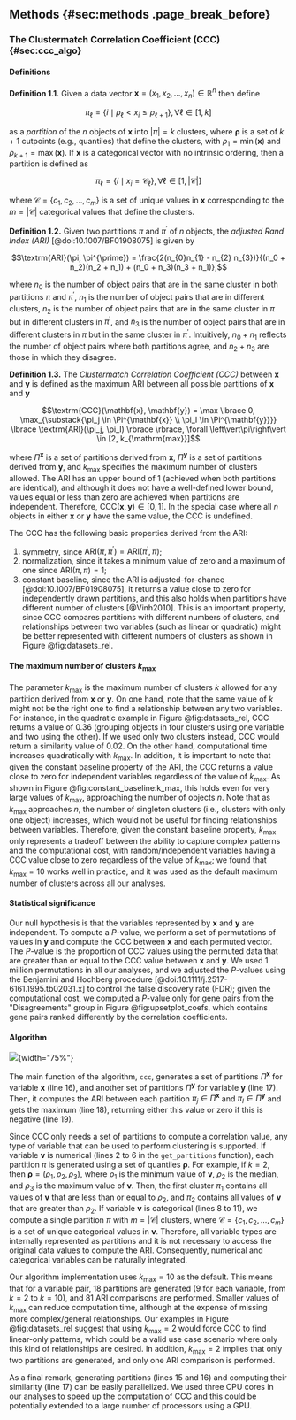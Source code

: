 ## Methods {#sec:methods .page_break_before}

### The Clustermatch Correlation Coefficient (CCC) {#sec:ccc_algo}

#### Definitions

**Definition 1.1.** Given a data vector $\mathbf{x}=(x_{1},x_{2},\dots,x_{n}) \in \mathbb{R}^n$ then define

$$\pi_{\ell} = \{i \mid \rho_\ell < x_{i} \leq \rho_{\ell+1}\}, \forall \ell \in \left[1,k\right]$$

as a *partition* of the $n$ objects of $\mathbf{x}$ into $\left\vert\pi\right\vert=k$ clusters, where $\boldsymbol{\rho}$ is a set of $k+1$ cutpoints (e.g., quantiles) that define the clusters, with $\rho_{1} = \min(\mathbf{x})$ and $\rho_{k+1} = \max(\mathbf{x})$.
If $\mathbf{x}$ is a categorical vector with no intrinsic ordering, then a partition is defined as

$$\pi_{\ell} = \{i \mid x_{i} = \mathcal{C}_{\ell}\}, \forall \ell \in \left[1,\lvert\mathcal{C}\rvert\right]$$

where $\mathcal{C} = \{c_1, c_2,\dots,c_m\}$ is a set of unique values in $\mathbf{x}$ corresponding to the $m = \lvert\mathcal{C}\rvert$ categorical values that define the clusters.

**Definition 1.2.** Given two partitions $\pi$ and $\pi^{\prime}$ of $n$ objects, the *adjusted Rand Index (ARI)* [@doi:10.1007/BF01908075] is given by

$$\textrm{ARI}(\pi, \pi^{\prime}) = \frac{2(n_{0}n_{1} - n_{2} n_{3})}{(n_0 + n_2)(n_2 + n_1) + (n_0 + n_3)(n_3 + n_1)},$$

where $n_{0}$ is the number of object pairs that are in the same cluster in both partitions $\pi$ and $\pi^{\prime}$,
$n_{1}$ is the number of object pairs that are in different clusters,
$n_{2}$ is the number of object pairs that are in the same cluster in $\pi$ but in different clusters in $\pi^{\prime}$,
and $n_{3}$ is the number of object pairs that are in different clusters in $\pi$ but in the same cluster in $\pi^{\prime}$.
Intuitively, $n_0 + n_1$ reflects the number of object pairs where both partitions agree, and $n_2 + n_3$ are those in which they disagree.

**Definition 1.3.** The *Clustermatch Correlation Coefficient (CCC)* between $\mathbf{x}$ and $\mathbf{y}$ is defined as the maximum ARI between all possible partitions of $\mathbf{x}$ and $\mathbf{y}$

$$\textrm{CCC}(\mathbf{x}, \mathbf{y}) = \max \lbrace 0, \max_{\substack{\pi_j \in \Pi^{\mathbf{x}} \\ \pi_l \in \Pi^{\mathbf{y}}}} \lbrace \textrm{ARI}(\pi_j, \pi_l) \rbrace \rbrace, \forall \left\vert\pi\right\vert \in [2, k_{\mathrm{max}}]$$

where $\Pi^{\mathbf{x}}$ is a set of partitions derived from $\mathbf{x}$, $\Pi^{\mathbf{y}}$ is a set of partitions derived from $\mathbf{y}$, and $k_{\mathrm{max}}$ specifies the maximum number of clusters allowed.
The ARI has an upper bound of 1 (achieved when both partitions are identical), and although it does not have a well-defined lower bound, values equal or less than zero are achieved when partitions are independent.
Therefore, $\textrm{CCC}(\mathbf{x}, \mathbf{y}) \in \left[0,1\right]$.
In the special case where all $n$ objects in either $\mathbf{x}$ or $\mathbf{y}$ have the same value, the CCC is undefined.


The CCC has the following basic properties derived from the ARI:
1) symmetry, since $\mathrm{ARI}(\pi, \pi^{\prime}) = \mathrm{ARI}(\pi^{\prime}, \pi)$;
2) normalization, since it takes a minimum value of zero and a maximum of one since $\mathrm{ARI}(\pi, \pi) = 1$;
3) constant baseline, since the ARI is adjusted-for-chance [@doi:10.1007/BF01908075], it returns a value close to zero for independently drawn partitions, and this also holds when partitions have different number of clusters [@Vinh2010].
This is an important property, since CCC compares partitions with different numbers of clusters, and relationships between two variables (such as linear or quadratic) might be better represented with different numbers of clusters as shown in Figure @fig:datasets_rel.

#### The maximum number of clusters $k_{\mathrm{max}}$

The parameter $k_{\mathrm{max}}$ is the maximum number of clusters $k$ allowed for any partition derived from $\mathbf{x}$ or $\mathbf{y}$.
On one hand, note that the same value of $k$ might not be the right one to find a relationship between any two variables.
For instance, in the quadratic example in Figure @fig:datasets_rel, CCC returns a value of 0.36 (grouping objects in four clusters using one variable and two using the other).
If we used only two clusters instead, CCC would return a similarity value of 0.02.
On the other hand, computational time increases quadratically with $k_{\mathrm{max}}$.
In addition, it is important to note that given the constant baseline property of the ARI, the CCC returns a value close to zero for independent variables regardless of the value of $k_{\mathrm{max}}$.
As shown in Figure @fig:constant_baseline:k_max, this holds even for very large values of $k_{\mathrm{max}}$, approaching the number of objects $n$.
Note that as $k_{\mathrm{max}}$ approaches $n$, the number of singleton clusters (i.e., clusters with only one object) increases, which would not be useful for finding relationships between variables.
Therefore, given the constant baseline property, $k_{\mathrm{max}}$ only represents a tradeoff between the ability to capture complex patterns and the computational cost, with random/independent variables having a CCC value close to zero regardless of the value of $k_{\mathrm{max}}$; we found that $k_{\mathrm{max}}=10$ works well in practice, and it was used as the default maximum number of clusters across all our analyses.

#### Statistical significance

Our null hypothesis is that the variables represented by $\mathbf{x}$ and $\mathbf{y}$ are independent.
To compute a $P$-value, we perform a set of permutations of values in $\mathbf{y}$ and compute the CCC between $\mathbf{x}$ and each permuted vector.
The $P$-value is the proportion of CCC values using the permuted data that are greater than or equal to the CCC value between $\mathbf{x}$ and $\mathbf{y}$.
We used 1 million permutations in all our analyses, and we adjusted the $P$-values using the Benjamini and Hochberg procedure [@doi:10.1111/j.2517-6161.1995.tb02031.x] to control the false discovery rate (FDR);
given the computational cost, we computed a $P$-value only for gene pairs from the "Disagreements" group in Figure @fig:upsetplot_coefs, which contains gene pairs ranked differently by the correlation coefficients.

#### Algorithm

<!-- The Latex code for the algorithm is here: https://www.overleaf.com/project/61b8c643eb0ed41c2d8aaadc -->
![
](images/intro/ccc_algorithm/ccc_algorithm.svg "CCC algorithm"){width="75%"}

The main function of the algorithm, `ccc`, generates a set of partitions $\Pi^{\mathbf{x}}$ for variable $\mathbf{x}$ (line 16), and another set of partitions $\Pi^{\mathbf{y}}$ for variable $\mathbf{y}$ (line 17).
Then, it computes the ARI between each partition $\pi_j \in \Pi^{\mathbf{x}}$ and $\pi_l \in \Pi^{\mathbf{y}}$ and gets the maximum (line 18), returning either this value or zero if this is negative (line 19).


Since CCC only needs a set of partitions to compute a correlation value, any type of variable that can be used to perform clustering is supported.
If variable $\mathbf{v}$ is numerical (lines 2 to 6 in the `get_partitions` function), each partition $\pi$ is generated using a set of quantiles $\boldsymbol{\rho}$.
For example, if $k=2$, then $\boldsymbol{\rho}=(\rho_1, \rho_2, \rho_3)$, where $\rho_1$ is the minimum value of $\mathbf{v}$, $\rho_2$ is the median, and $\rho_3$ is the maximum value of $\mathbf{v}$.
Then, the first cluster $\pi_{1}$ contains all values of $\mathbf{v}$ that are less than or equal to $\rho_2$, and $\pi_2$ contains all values of $\mathbf{v}$ that are greater than $\rho_2$.
If variable $\mathbf{v}$ is categorical (lines 8 to 11), we compute a single partition $\pi$ with $m=\left\vert\mathcal{C}\right\vert$ clusters, where $\mathcal{C} = \{c_1, c_2,\dots,c_m\}$ is a set of unique categorical values in $\mathbf{v}$.
Therefore, all variable types are internally represented as partitions and it is not necessary to access the original data values to compute the ARI.
Consequently, numerical and categorical variables can be naturally integrated.


Our algorithm implementation uses $k_{\mathrm{max}}=10$ as the default.
This means that for a variable pair, 18 partitions are generated (9 for each variable, from $k=2$ to $k=10$), and 81 ARI comparisons are performed.
Smaller values of $k_{\mathrm{max}}$ can reduce computation time, although at the expense of missing more complex/general relationships.
Our examples in Figure @fig:datasets_rel suggest that using $k_{\mathrm{max}}=2$ would force CCC to find linear-only patterns, which could be a valid use case scenario where only this kind of relationships are desired.
In addition, $k_{\mathrm{max}}=2$ implies that only two partitions are generated, and only one ARI comparison is performed.


As a final remark, generating partitions (lines 15 and 16) and computing their similarity (line 17) can be easily parallelized.
We used three CPU cores in our analyses to speed up the computation of CCC and this could be potentially extended to a large number of processors using a GPU.
